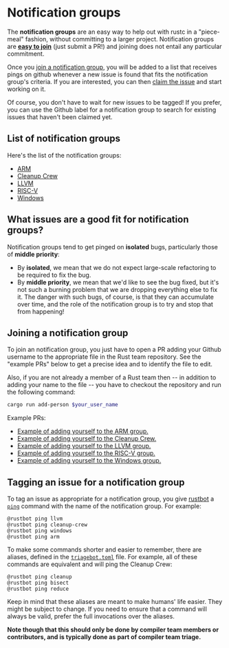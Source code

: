 # Notification groups

The **notification groups** are an easy way to help out with rustc in a
"piece-meal" fashion, without committing to a larger project.
Notification groups are **[easy to join](#join)** (just submit a PR!)
and joining does not entail any particular commitment.

Once you [join a notification group](#join), you will be added to
a list that receives pings on github whenever a new issue is found
that fits the notification group's criteria. If you are interested, you
can then [claim the issue] and start working on it.

Of course, you don't have to wait for new issues to be tagged! If you
prefer, you can use the Github label for a notification group to
search for existing issues that haven't been claimed yet.

[claim the issue]: https://github.com/rust-lang/triagebot/wiki/Assignment

## List of notification groups

Here's the list of the notification groups:
- [ARM](./arm.md)
- [Cleanup Crew](./cleanup-crew.md)
- [LLVM](./llvm.md)
- [RISC-V](./risc-v.md)
- [Windows](./windows.md)

## What issues are a good fit for notification groups?

Notification groups tend to get pinged on **isolated** bugs,
particularly those of **middle priority**:

- By **isolated**, we mean that we do not expect large-scale refactoring
  to be required to fix the bug.
- By **middle priority**, we mean that we'd like to see the bug fixed,
  but it's not such a burning problem that we are dropping everything
  else to fix it. The danger with such bugs, of course, is that they
  can accumulate over time, and the role of the notification group is
  to try and stop that from happening!

<a name="join"></a>

## Joining a notification group

To join an notification group, you just have to open a PR adding your
Github username to the appropriate file in the Rust team repository.
See the "example PRs" below to get a precise idea and to identify the
file to edit.

Also, if you are not already a member of a Rust team then -- in addition
to adding your name to the file -- you have to checkout the repository and
run the following command:

```bash
cargo run add-person $your_user_name
```

Example PRs:

* [Example of adding yourself to the ARM group.](https://github.com/rust-lang/team/pull/358)
* [Example of adding yourself to the Cleanup Crew.](https://github.com/rust-lang/team/pull/221)
* [Example of adding yourself to the LLVM group.](https://github.com/rust-lang/team/pull/140)
* [Example of adding yourself to the RISC-V group.](https://github.com/rust-lang/team/pull/394)
* [Example of adding yourself to the Windows group.](https://github.com/rust-lang/team/pull/348)

## Tagging an issue for a notification group

To tag an issue as appropriate for a notification group, you give
[rustbot] a [`ping`] command with the name of the notification
group. For example:

```text
@rustbot ping llvm
@rustbot ping cleanup-crew
@rustbot ping windows
@rustbot ping arm
```

To make some commands shorter and easier to remember, there are aliases,
defined in the [`triagebot.toml`] file. For example, all of these commands
are equivalent and will ping the Cleanup Crew:

```text
@rustbot ping cleanup
@rustbot ping bisect
@rustbot ping reduce
```

Keep in mind that these aliases are meant to make humans' life easier.
They might be subject to change. If you need to ensure that a command
will always be valid, prefer the full invocations over the aliases.

**Note though that this should only be done by compiler team members
or contributors, and is typically done as part of compiler team
triage.**

[rustbot]: https://github.com/rust-lang/triagebot/
[`ping`]: https://github.com/rust-lang/triagebot/wiki/Pinging
[`triagebot.toml`]: https://github.com/rust-lang/rust/blob/master/triagebot.toml
